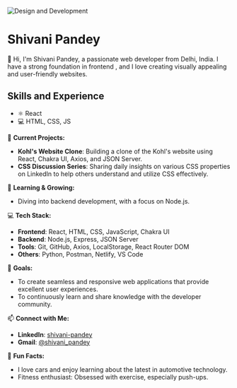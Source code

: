 ![Design and Development](https://media.licdn.com/dms/image/D5616AQHbiQZIpK0r7w/profile-displaybackgroundimage-shrink_350_1400/0/1712296860958?e=1727308800&v=beta&t=DhWrvEt33C2GxNUxpWmc2we5pYAkvJsPL8ZdA_fSTdA)

# Shivani Pandey

👋 Hi, I'm Shivani Pandey, a passionate web developer from Delhi, India. I have a strong foundation in  frontend , and I love creating visually appealing and user-friendly websites.

## Skills and Experience
* ⚛ React
* 💻 HTML, CSS, JS

🔭 **Current Projects:**
- **Kohl's Website Clone**: Building a clone of the Kohl's website using React, Chakra UI, Axios, and JSON Server.
- **CSS Discussion Series**: Sharing daily insights on various CSS properties on LinkedIn to help others understand and utilize CSS effectively.

🌱 **Learning & Growing:**
- Diving into backend development, with a focus on Node.js.


💻 **Tech Stack:**
- **Frontend**: React, HTML, CSS, JavaScript, Chakra UI
- **Backend**: Node.js, Express, JSON Server
- **Tools**: Git, GitHub, Axios, LocalStorage, React Router DOM
- **Others**: Python, Postman, Netlify, VS Code

🚀 **Goals:**
- To create seamless and responsive web applications that provide excellent user experiences.
- To continuously learn and share knowledge with the developer community.

📫 **Connect with Me:**
- **LinkedIn**: [shivani-pandey](https://www.linkedin.com/in/shivani-pandey)
- **Gmail**: [@shivani_pandey](shivanipandey0107@gmail.com)

💬 **Fun Facts:**
- I love cars and enjoy learning about the latest in automotive technology.
- Fitness enthusiast: Obsessed with exercise, especially push-ups.
